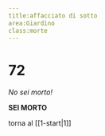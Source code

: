 ```yaml
---
title:affacciato di sotto
area:Giardino
class:morte
---
```

# 72
_No sei morto!_

**SEI MORTO**

torna al [[1-start|1]]